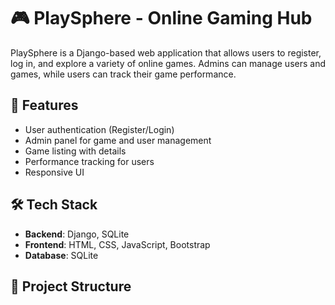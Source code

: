 # 🎮 PlaySphere - Online Gaming Hub

PlaySphere is a Django-based web application that allows users to register, log in, and explore a variety of online games. Admins can manage users and games, while users can track their game performance.

## 🚀 Features

- User authentication (Register/Login)
- Admin panel for game and user management
- Game listing with details
- Performance tracking for users
- Responsive UI

## 🛠️ Tech Stack

- **Backend**: Django, SQLite
- **Frontend**: HTML, CSS, JavaScript, Bootstrap
- **Database**: SQLite

## 📁 Project Structure

